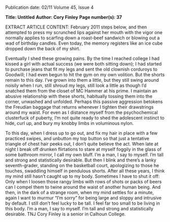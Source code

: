 Publication date: 02/11
Volume 45, Issue 4

**Title: Untitled**
**Author: Cory Finley**
**Page number(s): 37**

EXTRACT ARTICLE CONTENT:
February 2011
steps below, and then attempted to 
press my scrunched lips against her 
mouth with the vigor one normally 
applies to scarfing down a roast-beef 
sandwich or blowing out a wad of 
birthday candles.  Even today, the 
memory registers like an ice cube 
dropped down the back of my shirt.


Eventually I shed these 
growing pains.  By the time I reached 
college I had kissed a girl with actual 
success (we were both sitting down); 
I had started to purchase jeans that 
fit my legs and sent the old clownish 
corduroys to Goodwill; I had even 
begun to hit the gym on my own 
volition. But the shorts remain to 
this day. I’ve grown into them a 
little, but they still swing around 
noisily when I run, still shroud my 
legs, still look a little as though 
I’d snatched them from the closet 
of MC Hammer at his prime. I 
maintain an abusive relationship 
with these shorts, habitually tossing 
them into the corner, unwashed 
and unfolded. Perhaps this passive 
aggression betokens the Freudian 
baggage that returns whenever I 
tighten their drawstrings around 
my waist.  For even as I distance 
myself from the psychochemical 
clusterfuck of puberty, I’m not quite 
ready to shed the adolescent instinct 
to hide, curl up, and bury my 
knobby limbs in voluminous nylon.


To this day, when I dress 
up to go out, and fix my hair in 
place with a few practiced swipes, 
and unbutton my top button so 
that just a tentative triangle of chest 
hair peeks out, I don’t quite believe 
the act.  When late at night I break 
off drunken flirtations to stare at 
myself foggily in the glass of some 
bathroom mirror, I call my own 
bluff.  I’m a man, I say to myself. 
I’m tall and strong and statistically 
desirable.  But then I blink and 
there’s 
a 
lanky 
seventh-grader, 
standing on the basketball court, 
apologizing to those he touches, 
swaddling himself in pendulous 
shorts.  After all these years, I think 
my mind still hasn’t caught up to my 
body.  Sometimes I have to shut it 
off: Only when I loosen those rangy 
limbs with rows of shots or packs of 
beers can I compel them to twine 
around the waist of another human 
being.  And then, in the dark of 
a strange room, when my mind 
settles for a minute, again I want to 
murmur “I’m sorry” for being large 
and sloppy and intrusive by default. 
I still don’t feel lucky to be tall.  I feel 
far too small to be living in this body.
I’m a man, I say 
to myself.  I’m 
tall and strong 
and statistically 
desirable.
TNJ
Cory Finley is a senior in 
Calhoun College.